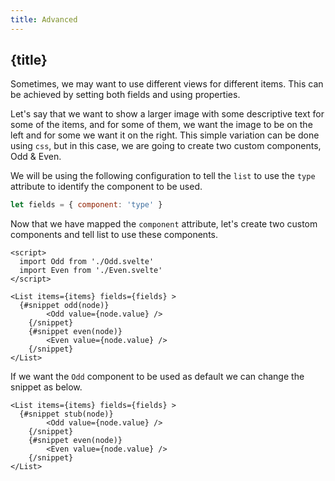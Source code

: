 ```yaml
---
title: Advanced
---
```


## {title}

Sometimes, we may want to use different views for different items. This can be achieved by setting
both fields and using properties.

Let's say that we want to show a larger image with some descriptive text for some of the items,
and for some of them, we want the image to be on the left and for some we want it on the right.
This simple variation can be done using `css`, but in this case, we are going to create two custom
components, Odd & Even.

We will be using the following configuration to tell the `list` to use the `type` attribute to identify the component to be used.

```js
let fields = { component: 'type' }
```

Now that we have mapped the `component` attribute, let's create two custom components and tell list
to use these components.

```svelte
<script>
  import Odd from './Odd.svelte'
  import Even from './Even.svelte'
</script>

<List items={items} fields={fields} >
  {#snippet odd(node)}
		<Odd value={node.value} />
	{/snippet}
	{#snippet even(node)}
		<Even value={node.value} />
	{/snippet}
</List>
```

If we want the `Odd` component to be used as default we can change the snippet as below.

```svelte
<List items={items} fields={fields} >
  {#snippet stub(node)}
		<Odd value={node.value} />
	{/snippet}
	{#snippet even(node)}
		<Even value={node.value} />
	{/snippet}
</List>
```
